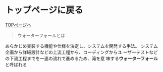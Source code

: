 # トップページに戻る
[TOPページへ](./index)

> ウォーターフォールとは

あらかじめ実装する機能や仕様を決定し、システムを開発する手法。
システム企画から詳細設計などの上流工程から、コーディングからユ
ーザーテストなどの下流工程までを一連の流れで進めるため、滝を意
味する**ウォーターフォール**  と呼ばれる
